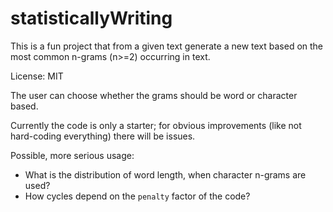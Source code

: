 statisticallyWriting
====================

This is a fun project that from a given text generate a new text
 based on the most common n-grams (n>=2) occurring in text.

License: MIT

The user can choose whether the grams should be word or character based.

Currently the code is only a starter; for obvious improvements (like
 not hard-coding everything) there will be issues.


Possible, more serious usage:
- What is the distribution of word length, when character n-grams are used?
- How cycles depend on the `penalty` factor of the code?
